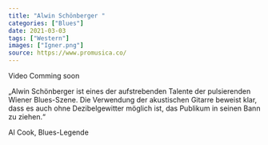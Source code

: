 ```yaml
---
title: "Alwin Schönberger "
categories: ["Blues"]
date: 2021-03-03
tags: ["Western"]
images: ["Igner.png"]
source: https://www.promusica.co/
---
```


Video Comming soon

„Alwin Schönberger ist eines der aufstrebenden Talente der pulsierenden Wiener Blues-Szene. Die Verwendung der akustischen Gitarre beweist klar, dass es auch ohne Dezibelgewitter möglich ist, das Publikum in seinen Bann zu ziehen.“

Al Cook, Blues-Legende
